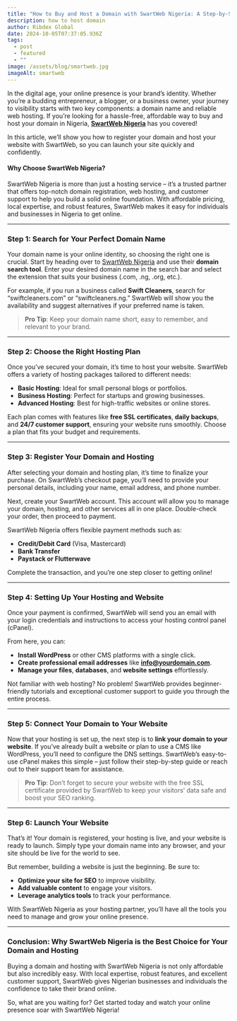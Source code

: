 ```yaml
---
title: "How to Buy and Host a Domain with SwartWeb Nigeria: A Step-by-Step Guide"
description: how to host domain
author: Ribdex Global
date: 2024-10-05T07:37:05.936Z
tags:
  - post
  - featured
  - ""
image: /assets/blog/smartweb.jpg
imageAlt: smartweb
---
```

In the digital age, your online presence is your brand’s identity. Whether you’re a budding entrepreneur, a blogger, or a business owner, your journey to visibility starts with two key components: a domain name and reliable web hosting. If you’re looking for a hassle-free, affordable way to buy and host your domain in Nigeria, **[SwartWeb Nigeria](https://ribdexglobal.com/smartweb)** has you covered!

In this article, we’ll show you how to register your domain and host your website with SwartWeb, so you can launch your site quickly and confidently.

#### **Why Choose SwartWeb Nigeria?**

SwartWeb Nigeria is more than just a hosting service – it’s a trusted partner that offers top-notch domain registration, web hosting, and customer support to help you build a solid online foundation. With affordable pricing, local expertise, and robust features, SwartWeb makes it easy for individuals and businesses in Nigeria to get online.

- - -

### **Step 1: Search for Your Perfect Domain Name**

Your domain name is your online identity, so choosing the right one is crucial. Start by heading over to [SwartWeb Nigeria](https://ribdexglobal.com/smartweb) and use their **domain search tool**. Enter your desired domain name in the search bar and select the extension that suits your business (.com, .ng, .org, etc.).

For example, if you run a business called **Swift Cleaners**, search for “swiftcleaners.com” or “swiftcleaners.ng.” SwartWeb will show you the availability and suggest alternatives if your preferred name is taken.

> **Pro Tip**: Keep your domain name short, easy to remember, and relevant to your brand.

- - -

### **Step 2: Choose the Right Hosting Plan**

Once you’ve secured your domain, it’s time to host your website. SwartWeb offers a variety of hosting packages tailored to different needs:

* **Basic Hosting**: Ideal for small personal blogs or portfolios.
* **Business Hosting**: Perfect for startups and growing businesses.
* **Advanced Hosting**: Best for high-traffic websites or online stores.

Each plan comes with features like **free SSL certificates**, **daily backups**, and **24/7 customer support**, ensuring your website runs smoothly. Choose a plan that fits your budget and requirements.

- - -

### **Step 3: Register Your Domain and Hosting**

After selecting your domain and hosting plan, it’s time to finalize your purchase. On SwartWeb’s checkout page, you’ll need to provide your personal details, including your name, email address, and phone number.

Next, create your SwartWeb account. This account will allow you to manage your domain, hosting, and other services all in one place. Double-check your order, then proceed to payment.

SwartWeb Nigeria offers flexible payment methods such as:

* **Credit/Debit Card** (Visa, Mastercard)
* **Bank Transfer**
* **Paystack or Flutterwave**

Complete the transaction, and you’re one step closer to getting online!

- - -

### **Step 4: Setting Up Your Hosting and Website**

Once your payment is confirmed, SwartWeb will send you an email with your login credentials and instructions to access your hosting control panel (cPanel).

From here, you can:

* **Install WordPress** or other CMS platforms with a single click.
* **Create professional email addresses** like **info@yourdomain.com**.
* **Manage your files**, **databases**, and **website settings** effortlessly.

Not familiar with web hosting? No problem! SwartWeb provides beginner-friendly tutorials and exceptional customer support to guide you through the entire process.

- - -

### **Step 5: Connect Your Domain to Your Website**

Now that your hosting is set up, the next step is to **link your domain to your website**. If you’ve already built a website or plan to use a CMS like WordPress, you’ll need to configure the DNS settings. SwartWeb’s easy-to-use cPanel makes this simple – just follow their step-by-step guide or reach out to their support team for assistance.

> **Pro Tip**: Don’t forget to secure your website with the free SSL certificate provided by SwartWeb to keep your visitors’ data safe and boost your SEO ranking.

- - -

### **Step 6: Launch Your Website**

That’s it! Your domain is registered, your hosting is live, and your website is ready to launch. Simply type your domain name into any browser, and your site should be live for the world to see.

But remember, building a website is just the beginning. Be sure to:

* **Optimize your site for SEO** to improve visibility.
* **Add valuable content** to engage your visitors.
* **Leverage analytics tools** to track your performance.

With SwartWeb Nigeria as your hosting partner, you’ll have all the tools you need to manage and grow your online presence.

- - -

### **Conclusion: Why SwartWeb Nigeria is the Best Choice for Your Domain and Hosting**

Buying a domain and hosting with SwartWeb Nigeria is not only affordable but also incredibly easy. With local expertise, robust features, and excellent customer support, SwartWeb gives Nigerian businesses and individuals the confidence to take their brand online.

So, what are you waiting for? Get started today and watch your online presence soar with SwartWeb Nigeria!